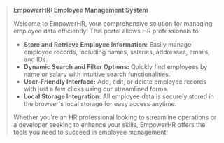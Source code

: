 > **EmpowerHR: Employee Management System**
>
> Welcome to EmpowerHR, your comprehensive solution for managing employee data efficiently! This portal allows HR professionals to:
> 
> - **Store and Retrieve Employee Information:** Easily manage employee records, including names, salaries, addresses, emails, and IDs.
> - **Dynamic Search and Filter Options:** Quickly find employees by name or salary with intuitive search functionalities.
> - **User-Friendly Interface:** Add, edit, or delete employee records with just a few clicks using our streamlined forms.
> - **Local Storage Integration:** All employee data is securely stored in the browser's local storage for easy access anytime.
> 
> Whether you're an HR professional looking to streamline operations or a developer seeking to enhance your skills, EmpowerHR offers the tools you need to succeed in employee management!

###
